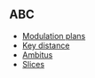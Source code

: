 ## ABC

* [Modulation plans](abc_gantt.md)
* [Key distance](key_distances.md)
* [Ambitus](ambitus.md)
* [Slices](slices.md)
